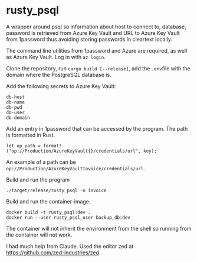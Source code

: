 # rusty_psql

A wrapper around psql so information about host to connect to, database, password is retrieved from Azure Key Vault
and URL to Azure Key Vault from 1password thus avoiding storing passwords in cleartext locally.

The command line utilities from 1password and Azure are required, as well as Azure Key Vault. Log in with `az login`.

Clone the repository, run `cargo build [--release]`, add the `.env`file with the domain where the PostgreSQL database is.

Add the following secrets to Azure Key Vault:
```
db-host
db-name
db-pwd
db-user
db-domain
```

Add an entry in 1password that can be accessed by the program. The path is formatted in Rust.

```
let op_path = format!("op://Production/AzureKeyVault{}/credentials/url", key);
```

An example of a path can be `op://Production/AzureKeyVaultInvoice/credentials/url`.

Build and run the program

```
./target/release/rusty_psql -n invoice
```

Build and run the container-image.

```
docker build -t rusty_psql:dev .
docker run --user rusty_psql_user backup_db:dev
```

The container will not inherit the environment from the shell so running from the container will not work.

I had much help from Claude. Used the editor zed at https://github.com/zed-industries/zed.
